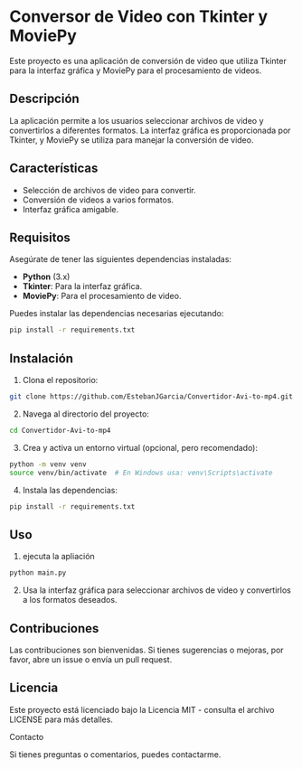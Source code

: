 # Conversor de Video con Tkinter y MoviePy

Este proyecto es una aplicación de conversión de video que utiliza Tkinter para la interfaz gráfica y MoviePy para el procesamiento de videos.

## Descripción

La aplicación permite a los usuarios seleccionar archivos de video y convertirlos a diferentes formatos. La interfaz gráfica es proporcionada por Tkinter, y MoviePy se utiliza para manejar la conversión de video.

## Características

- Selección de archivos de video para convertir.
- Conversión de videos a varios formatos.
- Interfaz gráfica amigable.

## Requisitos

Asegúrate de tener las siguientes dependencias instaladas:

- **Python** (3.x)
- **Tkinter**: Para la interfaz gráfica.
- **MoviePy**: Para el procesamiento de video.

Puedes instalar las dependencias necesarias ejecutando:

```bash
pip install -r requirements.txt
```

## Instalación

1. Clona el repositorio:
```bash
git clone https://github.com/EstebanJGarcia/Convertidor-Avi-to-mp4.git
```

2. Navega al directorio del proyecto:

```bash
cd Convertidor-Avi-to-mp4
```

3. Crea y activa un entorno virtual (opcional, pero recomendado):

```bash
python -m venv venv
source venv/bin/activate  # En Windows usa: venv\Scripts\activate
```

4. Instala las dependencias:

```bash
pip install -r requirements.txt
```


## Uso

1. ejecuta la apliación
```bash
python main.py
```

2. Usa la interfaz gráfica para seleccionar archivos de video y convertirlos a los formatos deseados.

## Contribuciones

Las contribuciones son bienvenidas. Si tienes sugerencias o mejoras, por favor, abre un issue o envía un pull request.


## Licencia

Este proyecto está licenciado bajo la Licencia MIT - consulta el archivo LICENSE para más detalles.

Contacto

Si tienes preguntas o comentarios, puedes contactarme.

